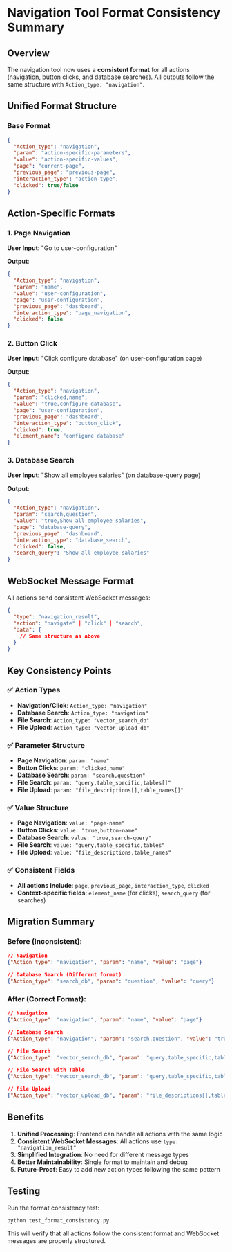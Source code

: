 # Navigation Tool Format Consistency Summary

## Overview
The navigation tool now uses a **consistent format** for all actions (navigation, button clicks, and database searches). All outputs follow the same structure with `Action_type: "navigation"`.

## Unified Format Structure

### Base Format
```json
{
  "Action_type": "navigation",
  "param": "action-specific-parameters",
  "value": "action-specific-values",
  "page": "current-page",
  "previous_page": "previous-page",
  "interaction_type": "action-type",
  "clicked": true/false
}
```

## Action-Specific Formats

### 1. Page Navigation
**User Input**: "Go to user-configuration"

**Output**:
```json
{
  "Action_type": "navigation",
  "param": "name",
  "value": "user-configuration",
  "page": "user-configuration",
  "previous_page": "dashboard",
  "interaction_type": "page_navigation",
  "clicked": false
}
```

### 2. Button Click
**User Input**: "Click configure database" (on user-configuration page)

**Output**:
```json
{
  "Action_type": "navigation",
  "param": "clicked,name",
  "value": "true,configure database",
  "page": "user-configuration",
  "previous_page": "dashboard",
  "interaction_type": "button_click",
  "clicked": true,
  "element_name": "configure database"
}
```

### 3. Database Search
**User Input**: "Show all employee salaries" (on database-query page)

**Output**:
```json
{
  "Action_type": "navigation",
  "param": "search,question",
  "value": "true,Show all employee salaries",
  "page": "database-query",
  "previous_page": "dashboard",
  "interaction_type": "database_search",
  "clicked": false,
  "search_query": "Show all employee salaries"
}
```

## WebSocket Message Format

All actions send consistent WebSocket messages:

```json
{
  "type": "navigation_result",
  "action": "navigate" | "click" | "search",
  "data": {
    // Same structure as above
  }
}
```

## Key Consistency Points

### ✅ Action Types
- **Navigation/Click**: `Action_type: "navigation"`
- **Database Search**: `Action_type: "navigation"`
- **File Search**: `Action_type: "vector_search_db"`
- **File Upload**: `Action_type: "vector_upload_db"`

### ✅ Parameter Structure
- **Page Navigation**: `param: "name"`
- **Button Clicks**: `param: "clicked,name"`
- **Database Search**: `param: "search,question"`
- **File Search**: `param: "query,table_specific,tables[]"`
- **File Upload**: `param: "file_descriptions[],table_names[]"`

### ✅ Value Structure
- **Page Navigation**: `value: "page-name"`
- **Button Clicks**: `value: "true,button-name"`
- **Database Search**: `value: "true,search-query"`
- **File Search**: `value: "query,table_specific,tables"`
- **File Upload**: `value: "file_descriptions,table_names"`

### ✅ Consistent Fields
- **All actions include**: `page`, `previous_page`, `interaction_type`, `clicked`
- **Context-specific fields**: `element_name` (for clicks), `search_query` (for searches)

## Migration Summary

### Before (Inconsistent):
```json
// Navigation
{"Action_type": "navigation", "param": "name", "value": "page"}

// Database Search (Different format)
{"Action_type": "search_db", "param": "question", "value": "query"}
```

### After (Correct Format):
```json
// Navigation
{"Action_type": "navigation", "param": "name", "value": "page"}

// Database Search
{"Action_type": "navigation", "param": "search,question", "value": "true,query"}

// File Search
{"Action_type": "vector_search_db", "param": "query,table_specific,tables[]", "value": "query,false,['string']", "page": "file-query"}

// File Search with Table
{"Action_type": "vector_search_db", "param": "query,table_specific,tables[]", "value": "query,true,['finance']", "page": "file-query"}

// File Upload
{"Action_type": "vector_upload_db", "param": "file_descriptions[],table_names[]", "value": "['desc'],['table']", "page": "file-query"}
```

## Benefits

1. **Unified Processing**: Frontend can handle all actions with the same logic
2. **Consistent WebSocket Messages**: All actions use `type: "navigation_result"`
3. **Simplified Integration**: No need for different message types
4. **Better Maintainability**: Single format to maintain and debug
5. **Future-Proof**: Easy to add new action types following the same pattern

## Testing

Run the format consistency test:
```bash
python test_format_consistency.py
```

This will verify that all actions follow the consistent format and WebSocket messages are properly structured.
